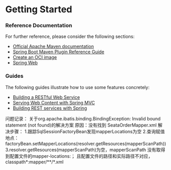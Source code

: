 # Getting Started

### Reference Documentation
For further reference, please consider the following sections:

* [Official Apache Maven documentation](https://maven.apache.org/guides/index.html)
* [Spring Boot Maven Plugin Reference Guide](https://docs.spring.io/spring-boot/docs/2.6.7/maven-plugin/reference/html/)
* [Create an OCI image](https://docs.spring.io/spring-boot/docs/2.6.7/maven-plugin/reference/html/#build-image)
* [Spring Web](https://docs.spring.io/spring-boot/docs/2.6.7/reference/htmlsingle/#boot-features-developing-web-applications)

### Guides
The following guides illustrate how to use some features concretely:

* [Building a RESTful Web Service](https://spring.io/guides/gs/rest-service/)
* [Serving Web Content with Spring MVC](https://spring.io/guides/gs/serving-web-content/)
* [Building REST services with Spring](https://spring.io/guides/tutorials/bookmarks/)


问题记录：
关于org.apache.ibatis.binding.BindingException: Invalid bound statement (not found)的解决方案
原因：没有找到 SeataOrderMapper.xml
解决步骤：
1.跟踪SqlSessionFactoryBean发现mapperLocations为空
2.查询赋值地点：factoryBean.setMapperLocations(resolver.getResources(mapperScanPath))
3.resolver.getResources(mapperScanPath)为空，mapperScanPath 没有取得到配置文件的mapper-locations:；
且配置文件的路径和实际路径不对应，classpath*:mapper/**/*.xml

